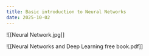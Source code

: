 ```yaml
---
title: Basic introduction to Neural Networks
date: 2025-10-02
---
```

![[Neural Network.jpg]]

![[Neural Networks and Deep Learning free book.pdf]]